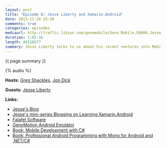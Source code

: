 ```yaml
---
layout: post
title: "Episode 6: Jesse Liberty and Xamarin.Android"
date: 2013-11-26 15:30
comments: true
categories: episodes
mediaurl: http://traffic.libsyn.com/gonemobile/Gone.Mobile.E0006.Jesse.Liberty.Xamarin.Android.mp3
duration: 1:01:16
length: 44116577
summary: Jesse Liberty talks to us about his recent ventures into Mobile development with Xamarin.Android!
---
```


{{ page.summary }}

<!-- more -->

{% audio %}

**Hosts:** [Greg Shackles](http://twitter.com/gshackles), [Jon Dick](http://twitter.com/redth)

**Guests:** [Jesse Liberty](https://twitter.com/JesseLiberty)

**Links:** 

- [Jesse's Blog](http://jesseliberty.com/)
- [Jesse's mini-series Blogging on Learning Xamarin.Android](http://blog.falafel.com/Blogs/jesseliberty/jesse-liberty/2013/09/25/learning-xamarin-for-android-table-of-contents)
- [Falafel Software](http://falafel.com/)
- [GenyMotion Android Emulator](http://www.genymotion.com/)
- [Book: Mobile Development with C#](http://shop.oreilly.com/product/0636920024002.do)
- [Book: Professional Android Programming with Mono for Android and .NET/C#](http://www.amazon.com/gp/product/1118026438/ref=as_li_tf_tl?ie=UTF8&camp=1789&creative=9325&creativeASIN=1118026438&linkCode=as2&tag=red082-20)


